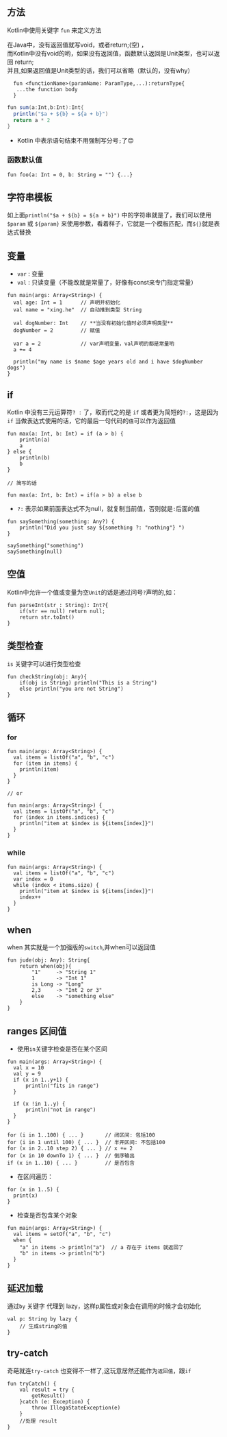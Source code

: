 ## 方法

Kotlin中使用关键字 `fun` 来定义方法   

在Java中，没有返回值就写void，或者return;(空) ，  
而Kotlin中没有void的哟，如果没有返回值，函数默认返回是Unit类型，也可以返回 return;  
并且,如果返回值是Unit类型的话，我们可以省略（默认的，没有why）  

```
  fun <functionName>(paramName: ParamType,...):returnType{  
   ...the function body  
  }  
```

```java
fun sum(a:Int,b:Int):Int{
  println("$a + ${b} = ${a + b}")
  return a * 2
}
```

- Kotlin 中表示语句结束不用强制写分号`;`了😊  

### 函数默认值

```
fun foo(a: Int = 0, b: String = "") {...}
```

## 字符串模板

如上面`println("$a + ${b} = ${a + b}")` 中的字符串就是了，我们可以使用`$param` 或 `${param}` 来使用参数，看着样子，它就是一个模板匹配，而`${}`就是表达式替换

## 变量

- `var` : 变量
- `val` : 只读变量（不能改就是常量了，好像有const来专门指定常量）

```
fun main(args: Array<String>) {
  val age: Int = 1      // 声明并初始化
  val name = "xing.he"  // 自动推到类型 String

  val dogNumber: Int    // **当没有初始化值时必须声明类型**
  dogNumber = 2         // 赋值

  var a = 2             // var声明变量，val声明的都是常量哟
  a += 4

  println("my name is $name $age years old and i have $dogNumber dogs")
}
```

## if

Kotlin 中没有三元运算符` ? : ` 了，取而代之的是 `if` 或者更为简短的`?:`，这是因为`if` 当做表达式使用的话，它的最后一句代码的`值`可以作为返回值  

```
fun max(a: Int, b: Int) = if (a > b) {
    println(a)
    a
} else {
    println(b)
    b
}

// 简写的话

fun max(a: Int, b: Int) = if(a > b) a else b
```

- `?:` 表示如果前面表达式不为null，就复制当前值，否则就是`:`后面的值

```
fun saySomething(something: Any?) {
    println("Did you just say ${something ?: "nothing"} ")
}

saySomething("something")
saySomething(null)
```

## 空值

Kotlin中允许一个值或变量为空`Unit`的话是通过问号`?`声明的,如：  

```
fun parseInt(str : String): Int?{
    if(str == null) return null;
    return str.toInt()
}
```

## 类型检查

`is` 关键字可以进行类型检查

```
fun checkString(obj: Any){
    if(obj is String) println("This is a String")
    else println("you are not String")
}
```

## 循环

### for

```
fun main(args: Array<String>) {
  val items = listOf("a", "b", "c")
  for (item in items) {
    println(item)
  }
}

// or

fun main(args: Array<String>) {
  val items = listOf("a", "b", "c")
  for (index in items.indices) {
    println("item at $index is ${items[index]}")
  }
}
```

### while

```
fun main(args: Array<String>) {
  val items = listOf("a", "b", "c")
  var index = 0
  while (index < items.size) {
    println("item at $index is ${items[index]}")
    index++
  }
}
```

## when

when 其实就是一个加强版的`switch`,并when可以返回值

```
fun jude(obj: Any): String{
    return when(obj){
        "1"     -> "String 1"
        1       -> "Int 1"
        is Long -> "Long"
        2,3     -> "Int 2 or 3"
        else    -> "something else"
    }
}
```

## ranges 区间值

- 使用`in`关键字检查是否在某个区间

```
fun main(args: Array<String>) {
  val x = 10
  val y = 9
  if (x in 1..y+1) {
      println("fits in range")
  }

  if (x !in 1..y) {
      println("not in range")
  }
}
```

```
for (i in 1..100) { ... }       // 闭区间: 包括100
for (i in 1 until 100) { ... }  // 半开区间: 不包括100
for (x in 2..10 step 2) { ... } // x += 2
for (x in 10 downTo 1) { ... }  // 倒序输出
if (x in 1..10) { ... }         // 是否包含
```

- 在区间遍历：

```
for (x in 1..5) {
  print(x)
}
```

- 检查是否包含某个对象

```
fun main(args: Array<String>) {
  val items = setOf("a", "b", "c")
  when {
    "a" in items -> println("a")  // a 存在于 items 就返回了
    "b" in items -> println("b")
  }
}
```

## 延迟加载

通过`by` 关键字 代理到 lazy，这样p属性或对象会在调用的时候才会初始化

```
val p: String by lazy {
    // 生成string的值
}
```

## try-catch

奇葩就连`try-catch` 也变得不一样了,这玩意居然还能作为`返回值`，跟`if` 

```
fun tryCatch() {
    val result = try {
        getResult()
    }catch (e: Exception) {
        throw IllegaStateException(e)
    }
    //处理 result
}
```